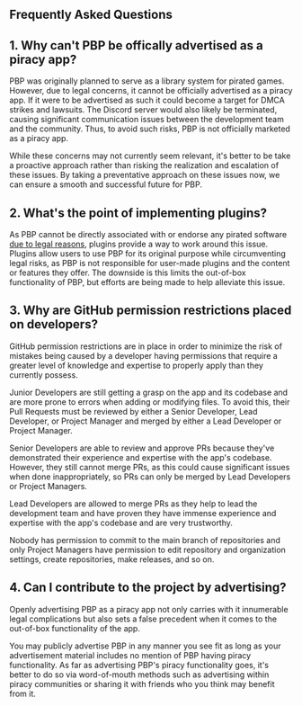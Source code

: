 ## Frequently Asked Questions

## **1.** Why can't PBP be offically advertised as a piracy app?

PBP was originally planned to serve as a library system for pirated games. However, due to legal concerns, it cannot be officially advertised as a piracy app. If it were to be advertised as such it could become a target for DMCA strikes and lawsuits. The Discord server would also likely be terminated, causing significant communication issues between the development team and the community. Thus, to avoid such risks, PBP is not officially marketed as a piracy app.

While these concerns may not currently seem relevant, it's better to be take a proactive approach rather than risking the realization and escalation of these issues. By taking a preventative approach on these issues now, we can ensure a smooth and successful future for PBP.

## **2.** What's the point of implementing plugins?

As PBP cannot be directly associated with or endorse any pirated software [due to legal reasons](#1-why-cant-pbp-be-offically-advertised-as-a-piracy-app), plugins provide a way to work around this issue. Plugins allow users to use PBP for its original purpose while circumventing legal risks, as PBP is not responsible for user-made plugins and the content or features they offer. The downside is this limits the out-of-box functionality of PBP, but efforts are being made to help alleviate this issue.

## **3.** Why are GitHub permission restrictions placed on developers?

GitHub permission restrictions are in place in order to minimize the risk of mistakes being caused by a developer having permissions that require a greater level of knowledge and expertise to properly apply than they currently possess.

Junior Developers are still getting a grasp on the app and its codebase and are more prone to errors when adding or modifying files. To avoid this, their Pull Requests must be reviewed by either a Senior Developer, Lead Developer, or Project Manager and merged by either a Lead Developer or Project Manager.

Senior Developers are able to review and approve PRs because they've demonstrated their experience and expertise with the app's codebase. However, they still cannot merge PRs, as this could cause significant issues when done inappropriately, so PRs can only be merged by Lead Developers or Project Managers.

Lead Developers are allowed to merge PRs as they help to lead the development team and have proven they have immense experience and expertise with the app's codebase and are very trustworthy.

Nobody has permission to commit to the main branch of repositories and only Project Managers have permission to edit repository and organization settings, create repositories, make releases, and so on.

## **4.** Can I contribute to the project by advertising?

Openly advertising PBP as a piracy app not only carries with it innumerable legal complications but also sets a false precedent when it comes to the out-of-box functionality of the app.

You may publicly advertise PBP in any manner you see fit as long as your advertisement material includes no mention of PBP having piracy functionality. As far as advertising PBP's piracy functionality goes, it's better to do so via word-of-mouth methods such as advertising within piracy communities or sharing it with friends who you think may benefit from it.
